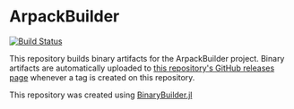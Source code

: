 # ArpackBuilder

[![Build Status](https://travis-ci.org/Jdaviehh/ArpackBuilder.svg?branch=master)](https://travis-ci.org/daviehh/ArpackBuilder)

This repository builds binary artifacts for the ArpackBuilder project. Binary artifacts are automatically uploaded to
[this repository's GitHub releases page](https://github.com/JuliaLinearAlgebra/ArpackBuilder/releases) whenever a tag is created
on this repository.

This repository was created using [BinaryBuilder.jl](https://github.com/JuliaPackaging/BinaryBuilder.jl)
